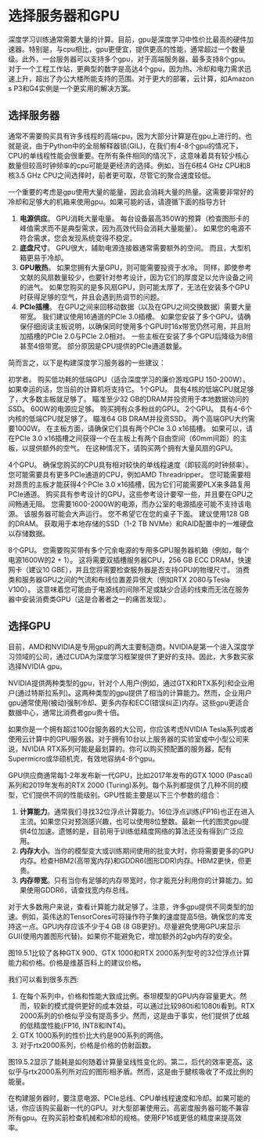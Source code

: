 

<!--
 * @version:
 * @Author:  StevenJokes https://github.com/StevenJokes
 * @Date: 2020-07-07 12:57:34
 * @LastEditors:  StevenJokes https://github.com/StevenJokes
 * @LastEditTime: 2020-07-07 13:09:01
 * @Description:
 * @TODO::
 * @Reference:
-->

# 选择服务器和GPU

深度学习训练通常需要大量的计算。目前，gpu是深度学习中性价比最高的硬件加速器。特别是，与cpu相比，gpu更便宜，提供更高的性能，通常超过一个数量级。此外，一台服务器可以支持多个gpu，对于高端服务器，最多支持8个gpu。对于一个工程工作站，更典型的数字是高达4个gpu，因为热、冷却和电力需求迅速上升，超出了办公大楼所能支持的范围。对于更大的部署，云计算，如Amazon s P3和G4实例是一个更实用的解决方案。

## 选择服务器

通常不需要购买具有许多线程的高端cpu，因为大部分计算是在gpu上进行的。也就是说，由于Python中的全局解释器锁(GIL)，在我们有4-8个gpu的情况下，CPU的单线程性能会很重要。在所有条件相同的情况下，这意味着具有较少核心数量但较高时钟频率的cpu可能是更经济的选择。例如，当在6核4 GHz CPU和8核3.5 GHz CPU之间选择时，前者更可取，尽管它的聚合速度较低。

一个重要的考虑是gpu使用大量的能量，因此会消耗大量的热量。这需要非常好的冷却和足够大的机箱来使用gpu。如果可能的话，请遵循下面的指导方针

1. **电源供应**。  GPU消耗大量电量。 每台设备最高350W的预算（检查图形卡的峰值需求而不是典型需求，因为高效代码会消耗大量能量）。 如果您的电源不符合需求，您会发现系统变得不稳定。
2. **底盘尺寸**。  GPU很大，辅助电源连接器通常需要额外的空间。 而且，大型机箱更易于冷却。
3. **GPU散热**。 如果您拥有大量GPU，则可能需要投资于水冷。 同样，即使参考文献的风扇数量较少，也要针对参考设计，因为它们的厚度足以允许设备之间的进气。 如果您购买的是多风扇GPU，则可能太厚了，无法在安装多个GPU时获得足够的空气，并且会遇到热调节的问题。
4. **PCIe插槽**。 在GPU之间来回移动数据（以及在GPU之间交换数据）需要大量带宽。 我们建议使用16通道的PCIe 3.0插槽。 如果您安装了多个GPU，请确保仔细阅读主板说明，以确保同时使用多个GPU时16x带宽仍然可用，并且附加插槽的PCIe 2.0与PCIe 2.0相对。 一些主板在安装了多个GPU后降级为8倍甚至4倍带宽。 部分原因是CPU提供的PCIe通道数量。

简而言之，以下是构建深度学习服务器的一些建议：

初学者。 购买低功耗的低端GPU（适合深度学习的廉价游戏GPU 150-200W）。 如果幸运的话，您当前的计算机将支持它。
1个GPU。 具有4核的低端CPU就足够了，大多数主板就足够了。 瞄准至少32 GB的DRAM并投资用于本地数据访问的SSD。  600W的电源应足够。 购买拥有众多粉丝的GPU。
2个GPU。 具有4-6个内核的低端CPU就足够了。 瞄准64 GB DRAM并投资SSD。 两个高端GPU大约需要1000W。 在主板方面，请确保它们具有两个PCIe 3.0 x16插槽。 如果可以，请在PCIe 3.0 x16插槽之间获得一个在主板上有两个自由空间（60mm间距）的主板，以提供额外的空气。 在这种情况下，请购买两个拥有大量风扇的GPU。

4个GPU。 确保您购买的CPU具有相对较快的单线程速度（即较高的时钟频率）。 您可能需要具有更多PCIe通道的CPU，例如AMD Threadripper。 您可能需要相对昂贵的主板才能获得4个PCIe 3.0 x16插槽，因为它们可能需要PLX来多路复用PCIe通道。 购买具有参考设计的GPU，这些参考设计要窄一些，并且要在GPU之间畅通无阻。 您需要1600-2000W的电源，而办公室的电源插座可能不支持该电源。 该服务器可能会大声运行。 您不希望它在您的桌子下面。 建议使用128 GB的DRAM。 获取用于本地存储的SSD（1-2 TB NVMe）和RAID配置中的一堆硬盘以存储数据。

8个GPU。 您需要购买带有多个冗余电源的专用多GPU服务器机箱（例如，每个电源1600W的2 + 1）。 这将需要双插槽服务器CPU，256 GB ECC DRAM，快速网卡（建议10 GBE），并且您将需要检查服务器是否支持GPU的物理尺寸。 消费类和服务器GPU之间的气流和布线位置差异很大（例如RTX 2080与Tesla V100）。 这意味着您可能由于电源线的间隙不足或缺少合适的线束而无法在服务器中安装消费类GPU（这是合著者之一的痛苦发现）。

## 选择GPU

目前，AMD和NVIDIA是专用gpu的两大主要制造商。NVIDIA是第一个进入深度学习领域的公司，通过CUDA为深度学习框架提供了更好的支持。因此，大多数买家选择NVIDIA gpu。

NVIDIA提供两种类型的gpu，针对个人用户(例如，通过GTX和RTX系列)和企业用户(通过特斯拉系列)。这两种类型的gpu提供了相当的计算能力。然而，企业用户gpu通常使用(被动)强制冷却、更多内存和ECC(错误纠正)内存。这些gpu更适合数据中心，通常比消费者gpu贵十倍。

如果你是一个拥有超过100台服务器的大公司，你应该考虑NVIDIA Tesla系列或者使用云计算中的GPU服务器。对于拥有10台以上服务器的实验室或中小型公司来说，NVIDIA RTX系列可能是最划算的。你可以购买预配置的服务器，配有Supermicro或华硕机壳，有效地容纳4-8个gpu。

GPU供应商通常每1-2年发布新一代GPU，比如2017年发布的GTX 1000 (Pascal)系列和2019年发布的RTX 2000 (Turing)系列。每个系列都提供了几种不同的模型，它们提供不同的性能级别。GPU性能主要是以下三个参数的组合：

1. **计算能力**。通常我们寻找32位浮点计算能力。16位浮点训练(FP16)也正在进入主流。如果您只对预测感兴趣，也可以使用8位整数。最新一代的图灵gpu提供4位加速。遗憾的是，目前用于训练低精度网络的算法还没有得到广泛应用。
2. **内存大小**。当你的模型变大或训练期间使用的批变大时，你将需要更多的GPU内存。检查HBM2(高带宽内存)和GDDR6(图形DDR)内存。HBM2更快，但更贵。
3. **内存带宽**。只有当你有足够的内存带宽时，你才能充分利用你的计算能力。如果使用GDDR6，请查找宽内存总线。

对于大多数用户来说，查看计算能力就足够了。注意，许多gpu提供不同类型的加速。例如，英伟达的TensorCores可将操作符子集的速度提高5倍。确保您的库支持这一点。GPU内存应该不少于4 GB (8 GB更好)。尽量避免使用GPU来显示GUI(使用内置图形代替)。如果你不能避免它，增加额外的2gb内存的安全。

图19.5.1比较了各种GTX 900、GTX 1000和RTX 2000系列型号的32位浮点计算能力和价格。价格是维基百科上的建议价格。

我们可以看到很多东西:

1. 在每个系列中，价格和性能大致成比例。泰坦模型的GPU内存容量更大。然而，较新的模式提供更好的成本效益，可以通过比较980ti和1080ti看到。RTX 2000系列的价格似乎没有提高多少。然而，这是由于事实，他们提供了优越的低精度性能(FP16, INT8和INT4)。
2. GTX 1000系列的性价比大约是900系列的两倍。
3. 对于rtx2000系列，价格是价格的仿射函数。

图19.5.2显示了能耗是如何随着计算量呈线性变化的。第二，后代的效率更高。这似乎与rtx2000系列所对应的图形相矛盾。然而，这是由于腱核吸收了不成比例的能量。

在构建服务器时，要注意电源、PCIe总线、CPU单线程速度和冷却。如果可能的话，你应该购买最新一代的GPU。对大型部署使用云。高密度服务器可能不兼容所有gpu。在购买前检查机械和冷却的规格。使用FP16或更低的精度来提高效率。
